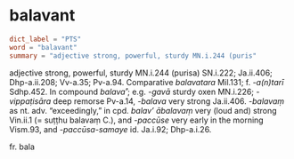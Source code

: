 # balavant

``` toml
dict_label = "PTS"
word = "balavant"
summary = "adjective strong, powerful, sturdy MN.i.244 (puris"
```

adjective strong, powerful, sturdy MN.i.244 (purisa) SN.i.222; Ja.ii.406; Dhp\-a.ii.208; Vv\-a.35; Pv\-a.94. Comparative *balavatara* Mil.131; f. *\-a(n)tarī* Sdhp.452. In compound *balava˚*; e.g. *\-gavā* sturdy oxen MN.i.226; *\-vippaṭisāra* deep remorse Pv\-a.14, *\-balava* very strong Ja.ii.406. *\-balavaṃ* as nt. adv. “exceedingly,” in cpd. *balav’ ābalavaṃ* very (loud and) strong Vin.ii.1 (= suṭṭhu balavaṃ C.), and *\-paccūse* very early in the morning Vism.93, and *\-paccūsa\-samaye* id. Ja.i.92; Dhp\-a.i.26.

fr. bala

